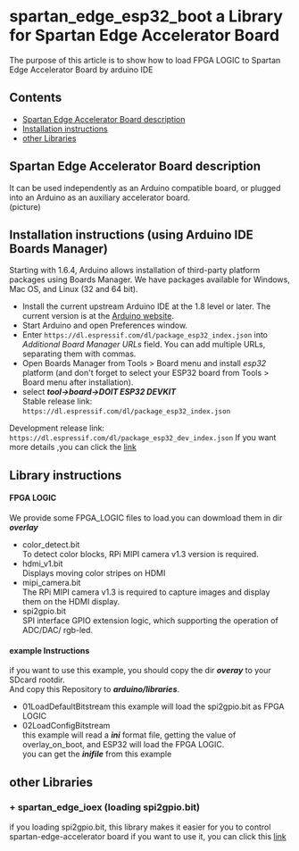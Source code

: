 # spartan_edge_esp32_boot a Library for Spartan Edge Accelerator Board  
The purpose of this article is to show how to load FPGA LOGIC to Spartan Edge Accelerator Board by arduino IDE  

## Contents
- [Spartan Edge Accelerator Board description](#Spartan-Edge-Accelerator-Board-description)
- [Installation instructions](#Installation-instructions)
- [other Libraries](#other-Libraries)

## Spartan Edge Accelerator Board description
It can be used independently as an Arduino compatible board, or plugged into an Arduino as an auxiliary accelerator board.  
(picture)  

## Installation instructions (using Arduino IDE Boards Manager)
Starting with 1.6.4, Arduino allows installation of third-party platform packages using Boards Manager. We have packages available for Windows, Mac OS, and Linux (32 and 64 bit).

- Install the current upstream Arduino IDE at the 1.8 level or later. The current version is at the [Arduino website](http://www.arduino.cc/en/main/software).
- Start Arduino and open Preferences window.
- Enter ```https://dl.espressif.com/dl/package_esp32_index.json``` into *Additional Board Manager URLs* field. You can add multiple URLs, separating them with commas.
- Open Boards Manager from Tools > Board menu and install *esp32* platform (and don't forget to select your ESP32 board from Tools > Board menu after installation).
- select ___tool->board->DOIT ESP32 DEVKIT___   
Stable release link: `https://dl.espressif.com/dl/package_esp32_index.json`

Development release link: `https://dl.espressif.com/dl/package_esp32_dev_index.json`
If you want more details ,you can click the [link](https://github.com/espressif/arduino-esp32)

## Library instructions  
#### FPGA LOGIC
We provide some FPGA_LOGIC files to load.you can dowmload them in dir ___overlay___
+ color_detect.bit  
To detect color blocks, RPi MIPI camera v1.3 version is required.
+ hdmi_v1.bit  
Displays moving color stripes on HDMI
+ mipi_camera.bit  
The RPi MIPI camera v1.3 is required to capture images and display them on the HDMI display.
+ spi2gpio.bit  
SPI interface GPIO extension logic, which supporting the operation of ADC/DAC/ rgb-led.

#### example Instructions  
if you want to use this example, you should copy the dir ___overay___ to your SDcard rootdir.  
And copy this Repository to ___arduino/libraries___.  
+ 01LoadDefaultBitstream
this example will load the spi2gpio.bit as FPGA LOGIC  
+ 02LoadConfigBitstream  
this example will read a ___ini___ format file, getting the value of overlay_on_boot,
and ESP32 will load the FPGA LOGIC.  
you can get the ___inifile___ from this example

## other Libraries
### + spartan_edge_ioex (loading spi2gpio.bit)
if you loading spi2gpio.bit, this library makes it easier for you to control spartan-edge-accelerator board
if you want to use it, you can click this [link](https://github.com/SU1JUN4KANG1/spartan_edge_ioex)



